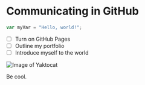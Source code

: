 # Communicating in GitHub

``` javascript
var myVar = "Hello, world!";
```
- [ ] Turn on GitHub Pages
- [ ] Outline my portfolio
- [ ] Introduce myself to the world

![Image of Yaktocat](https://octodex.github.com/images/yaktocat.png)
  
<footer>
  Be cool.
</footer>
